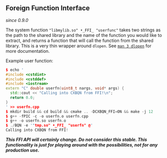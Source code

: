 ## Foreign Function Interface
_since 0.9.0_

The system function `"libmylib.so" •_FFI_ "userfunc"` takes two strings as the path to the shared library and the name of the function you would like to extract, and returns a function that will call the function from the shared library.
This is a very thin wrapper around `dlopen`.
See [`man 3 dlopen`](https://man7.org/linux/man-pages/man3/dlopen.3.html) for more documentation.

Example user function:

```cpp
$ echo '
#include <cstdint>
#include <cstddef>
#include <iostream>
extern "C" double userfn(uint8_t nargs, void* args) {
  std::cout << "Calling into CXBQN from FFI!\n";
  return 0.0;
}
' >> userfn.cpp
$ mkdir build && cd build && cmake .. -DCXBQN_FFI=ON && make -j 12
$ g++ -fPIC -c -o userfn.o userfn.cpp
$ g++ -o userfn.so userfn.o
$ ./BQN -e '"tmp.so" •_FFI_ "userfn" @'
Calling into CXBQN from FFI!
```

***This FFI API will certainly change. Do not consider this stable. This functionality is just for playing around with the possibilities, not for any production use.***
